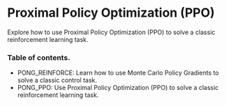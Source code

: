 # Proximal Policy Optimization (PPO) 

Explore how to use Proximal Policy Optimization (PPO) to solve a classic reinforcement learning task.

### Table of contents.
- PONG_REINFORCE: Learn how to use Monte Carlo Policy Gradients to solve a classic control task.
- PONG_PPO: Use Proximal Policy Optimization (PPO) to solve a classic reinforcement learning task.

